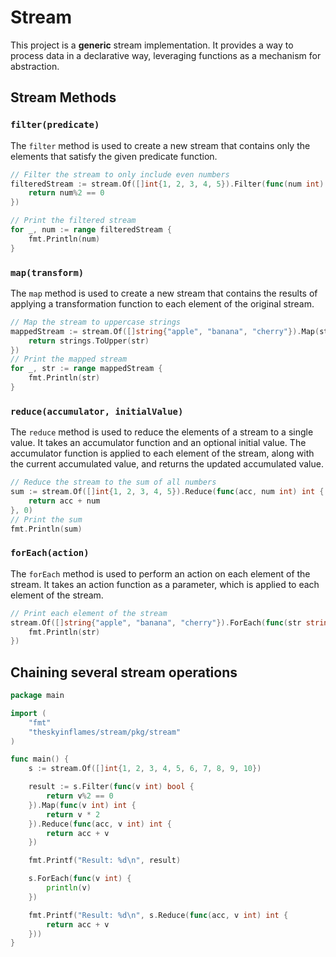 # Stream

This project is a **generic** stream implementation. It provides a way to process data in a declarative way, leveraging functions as a mechanism for abstraction.

## Stream Methods

### `filter(predicate)`

The `filter` method is used to create a new stream that contains only the elements that satisfy the given predicate function.

```go
// Filter the stream to only include even numbers
filteredStream := stream.Of([]int{1, 2, 3, 4, 5}).Filter(func(num int) bool {
    return num%2 == 0
})

// Print the filtered stream
for _, num := range filteredStream {
    fmt.Println(num)
}
```

### `map(transform)`

The `map` method is used to create a new stream that contains the results of applying a transformation function to each element of the original stream.

```go
// Map the stream to uppercase strings
mappedStream := stream.Of([]string{"apple", "banana", "cherry"}).Map(strings, func(str string) string {
    return strings.ToUpper(str)
})
// Print the mapped stream
for _, str := range mappedStream {
    fmt.Println(str)
}
```

### `reduce(accumulator, initialValue)`

The `reduce` method is used to reduce the elements of a stream to a single value. It takes an accumulator function and an optional initial value. The accumulator function is applied to each element of the stream, along with the current accumulated value, and returns the updated accumulated value.

```go
// Reduce the stream to the sum of all numbers
sum := stream.Of([]int{1, 2, 3, 4, 5}).Reduce(func(acc, num int) int {
    return acc + num
}, 0)
// Print the sum
fmt.Println(sum)
```

### `forEach(action)`

The `forEach` method is used to perform an action on each element of the stream. It takes an action function as a parameter, which is applied to each element of the stream.

```go
// Print each element of the stream
stream.Of([]string{"apple", "banana", "cherry"}).ForEach(func(str string) {
    fmt.Println(str)
})
```

## Chaining several stream operations

```go
package main

import (
    "fmt"
    "theskyinflames/stream/pkg/stream"
)

func main() {
    s := stream.Of([]int{1, 2, 3, 4, 5, 6, 7, 8, 9, 10})

    result := s.Filter(func(v int) bool {
        return v%2 == 0
    }).Map(func(v int) int {
        return v * 2
    }).Reduce(func(acc, v int) int {
        return acc + v
    })

    fmt.Printf("Result: %d\n", result)

    s.ForEach(func(v int) {
        println(v)
    })

    fmt.Printf("Result: %d\n", s.Reduce(func(acc, v int) int {
        return acc + v
    }))
}

```

